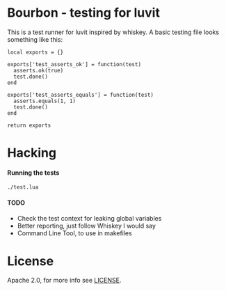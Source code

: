 Bourbon - testing for luvit
===========================

This is a test runner for luvit inspired by whiskey. A basic testing file looks something like this:

    local exports = {}

    exports['test_asserts_ok'] = function(test)
      asserts.ok(true)
      test.done()
    end

    exports['test_asserts_equals'] = function(test)
      asserts.equals(1, 1)
      test.done()
    end

    return exports

Hacking
=======
#### Running the tests

    ./test.lua

#### TODO

 * Check the test context for leaking global variables
 * Better reporting, just follow Whiskey I would say
 * Command Line Tool, to use in makefiles

License
=======

Apache 2.0, for more info see [LICENSE](/racker/lua-bourbon/blob/master/LICENSE).
